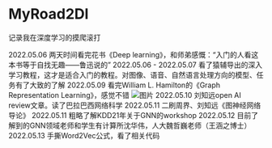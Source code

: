 # MyRoad2Dl
记录我在深度学习的摸爬滚打

2022.05.06 两天时间看完花书《Deep learning》，和师弟感慨：“入门的人看这本书等于自找无趣——鲁迅说的”
2022.05.06 - 2022.05.07 看了猿辅导出的深入学习教程，这才是适合入门的教程。对图像、语音、自然语言处理方向的模型、任务有了大致的了解
2022.05.09 看完William L. Hamilton的《Graph Representation Learning》，感觉不错
![图片](https://user-images.githubusercontent.com/40078776/168296026-293ac49b-bbf2-4018-878e-1ebc564698ff.png)
2022.05.10 刘知远open AI review文章。读了巴拉巴西网络科学
2022.05.11 二刷周界、刘知远《图神经网络导论》
2022.05.11 粗略了解KDD21年关于GNN的workshop
2022.05.12 目前了解到的GNN领域老师和学生有计算所沈华伟，人大魏哲巍老师（王涵之博士）
2022.05.13 手撕Word2Vec公式，看了相关代码
